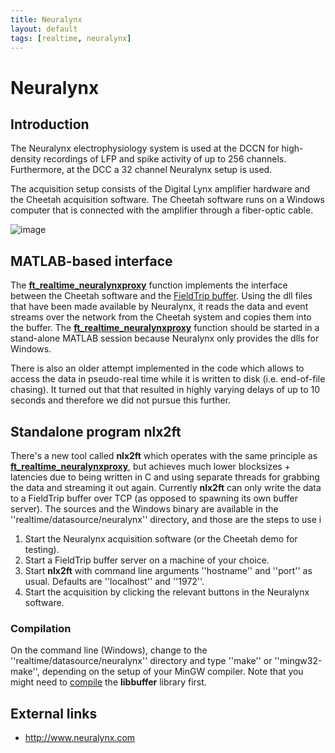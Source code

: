 ```yaml
---
title: Neuralynx
layout: default
tags: [realtime, neuralynx]
---
```


# Neuralynx

## Introduction

The Neuralynx electrophysiology system is used at the DCCN for high-density recordings of LFP and spike activity of up to 256 channels. Furthermore, at the DCC a 32 channel Neuralynx setup is used. 

The acquisition setup consists of the Digital Lynx amplifier hardware and the Cheetah acquisition software. The Cheetah software runs on a Windows computer that is connected with the amplifier through a fiber-optic cable.

![image](/media/development/realtime/digital_lynx_16sx-front.png@300)
## MATLAB-based interface

The **[ft_realtime_neuralynxproxy](/reference/ft_realtime_neuralynxproxy)** function implements the interface between the Cheetah software and the [FieldTrip buffer](/development/realtime/buffer). Using the dll files that have been made available by Neuralynx, it reads the data and event streams over the network from the Cheetah system and copies them into the buffer. The **[ft_realtime_neuralynxproxy](/reference/ft_realtime_neuralynxproxy)** function should be started in a stand-alone MATLAB session because Neuralynx only provides the dlls for Windows. 

There is also an older attempt implemented in the code which allows to access the data in pseudo-real time while it is written to disk (i.e. end-of-file chasing). It turned out that that resulted in highly varying delays of up to 10 seconds and therefore we did not pursue this further. 

## Standalone program nlx2ft

There's a new tool called **nlx2ft** which operates with the same principle as **[ft_realtime_neuralynxproxy](/reference/ft_realtime_neuralynxproxy)**, but achieves much lower blocksizes + latencies due to being written in C and using separate threads for grabbing the data and streaming it out again. Currently **nlx2ft** can only write the data to a FieldTrip buffer over TCP (as opposed to spawning its own buffer server). The sources and the Windows binary are available in the ''realtime/datasource/neuralynx'' directory, and those are the steps to use i

 1.  Start the Neuralynx acquisition software (or the Cheetah demo for testing).
 2.  Start a FieldTrip buffer server on a machine of your choice.
 3.  Start **nlx2ft** with command line arguments ''hostname'' and ''port'' as usual. Defaults are ''localhost'' and ''1972''.
 4.  Start the acquisition by clicking the relevant buttons in the Neuralynx software.

### Compilation

On the command line (Windows), change to the ''realtime/datasource/neuralynx'' directory and type ''make'' or ''mingw32-make'',
depending on the setup of your MinGW compiler. Note that you might need to [compile](/development/realtime/buffer) the **libbuffer** library first.

## External links

*  http://www.neuralynx.com

